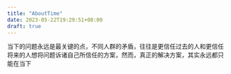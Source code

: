 ```yaml
---
title: "AboutTime"
date: 2023-05-22T19:29:51+08:00
draft: true
---
```


当下的问题永远是最关键的点，不同人群的矛盾，往往是更信任过去的人和更信任将来的人想将问题诉诸自己所信任的方案，然而，真正的解决方案，其实永远都只能在当下